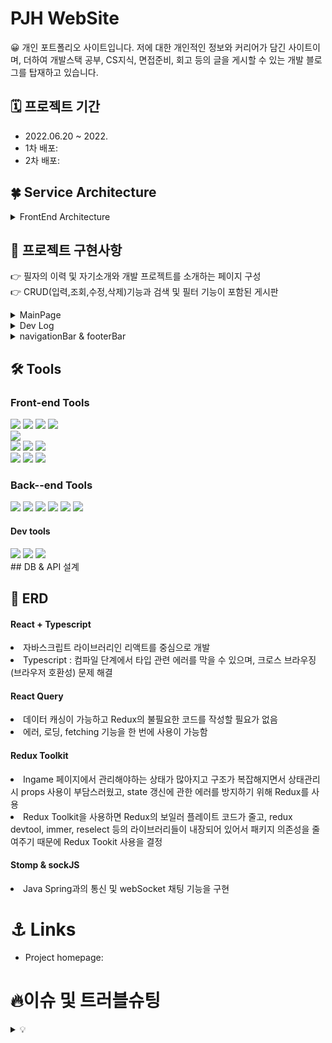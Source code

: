 # PJH WebSite
😀 개인 포트폴리오 사이트입니다. 저에 대한 개인적인 정보와 커리어가 담긴 사이트이며, 더하여 개발스택 공부, CS지식, 면접준비, 회고 등의 글을 게시할 수 있는 개발 블로그를 탑재하고 있습니다.

## 🗓 프로젝트 기간

- 2022.06.20 ~ 2022. 
-  1차 배포: 
-  2차 배포:





## 🍀 Service Architecture



<details>
<summary>FrontEnd Architecture</summary>
![image](https://user-images.githubusercontent.com/81337674/187014975-7e6f01ee-aa64-4b98-a3eb-1986bc194cc8.png)
</details>


## 🔧 프로젝트 구현사항

👉 필자의 이력 및 자기소개와 개발 프로젝트를 소개하는 페이지 구성
</br>
👉 CRUD(입력,조회,수정,삭제)기능과 검색 및 필터 기능이 포함된 게시판 

<details>
<summary>MainPage</summary>

- 메인 프로필 창(profile) 및 세부 신상사항(information)
- 자기소개(aboutMe)
- 기술스택(techStack)
- 프로젝트 소개(project)
- Q&A (question)

</details>
<details>
<summary>Dev Log</summary>


- 글 목록(StudyMainPage)
- 글 상세(StudyDetailPage)
- 글 작성(StudyWritePage)
- 글 수정(StudyUpdatePage)
- 글 삭제(StudyDelete)

</details>
<details>
<summary>navigationBar & footerBar</summary>

- 메뉴바(header)
- 하단바(footer)
</details>


## 🛠 Tools

### Front-end Tools
<p>
  <img src="https://img.shields.io/badge/javascript-F7DF1E?style=for-the-badge&logo=javascript&logoColor=white">
    <img src="https://img.shields.io/badge/Typescript-3178C6?style=for-the-badge&logo=Typescript&logoColor=white"> 
  <img src="https://img.shields.io/badge/html-E34F26?style=for-the-badge&logo=html5&logoColor=white">
  <img src="https://img.shields.io/badge/css-1572B6?style=for-the-badge&logo=css3&logoColor=white">
  <br>
   <img src="https://img.shields.io/badge/bootstrap-7952B3?style=for-the-badge&logo=bootstrap
   <img src="https://img.shields.io/badge/fontawesome-339AF0?style=for-the-badge&logo=fontawesome&logoColor=white">

  <br>
  <img src="https://img.shields.io/badge/React-61DAFB?style=for-the-badge&logo=React&logoColor=black">
  <img src="https://img.shields.io/badge/redux-764ABC?style=for-the-badge&logo=redux&logoColor=black">
  <img src="https://img.shields.io/badge/React_Router-CA4245?style=for-the-badge&logo=react-router&logoColor=white">
   <br>
  <img src="https://img.shields.io/badge/Amazon AWS-232F3E?style=for-the-badge&logo=Amazon AWS&logoColor=white">
 <img src="https://img.shields.io/badge/Amazon S3-569A31?style=for-the-badge&logo=Amazon S3&logoColor=white">
<img src="https://img.shields.io/badge/CloudFront-D05C4B?style=for-the-badge&logo=Amazon AWS&logoColor=white">

</p>


### Back--end Tools
<p> 
   <img src="https://img.shields.io/badge/django-092E20?style=for-the-badge&logo=django&logoColor=white">
   <img src="https://img.shields.io/badge/MySQL-4479A1?style=for-the-badge&logo=MySQL&logoColor=white">
   <img src="https://img.shields.io/badge/NGINX-009639?style=for-the-badge&logo=NGINX3&logoColor=white">
   <img src="https://img.shields.io/badge/Redis-DC382D?style=for-the-badge&logo=Redis&logoColor=white"> 
   <img src="https://img.shields.io/badge/JSON Web Tokens-000000?style=for-the-badge&logo=JSON Web Tokens&logoColor=white">   
   <img src="https://img.shields.io/badge/Ubuntu-E95420?style=for-the-badge&logo=Ubuntu&logoColor=white">

</p>

#### Dev tools

<p> 
  
  <img src="https://img.shields.io/badge/Visual%20Studio%20Code-0078d7.svg?style=for-the-badge&logo=visual-studio-code&logoColor=white">
  <img src="https://img.shields.io/badge/git-%23F05033.svg?style=for-the-badge&logo=git&logoColor=white">
  <img src="https://img.shields.io/badge/github-%23121011.svg?style=for-the-badge&logo=github&logoColor=white">

<br>
## DB & API 설계

## 💖 ERD

#### React + Typescript

<li>자바스크립트 라이브러리인 리액트를 중심으로 개발</li>
<li>Typescript : 컴파일 단계에서 타입 관련 에러를 막을 수 있으며, 크로스 브라우징(브라우저 호환성) 문제 해결</li>

#### React Query

<li>데이터 캐싱이 가능하고 Redux의 불필요한 코드를 작성할 필요가 없음</li>
<li>에러, 로딩, fetching 기능을 한 번에 사용이 가능함</li>

#### Redux Toolkit

<li>Ingame 페이지에서 관리해야하는 상태가 많아지고 구조가 복잡해지면서 상태관리 시 props 사용이 부담스러웠고, state 갱신에 관한 에러를 방지하기 위해 Redux를 사용
<li>Redux Toolkit을 사용하면 Redux의 보일러 플레이트 코드가 줄고, redux devtool, immer, reselect 등의 라이브러리들이 내장되어 있어서 패키지 의존성을 줄여주기 때문에 Redux Tookit 사용을 결정</li>

#### Stomp & sockJS

<li> Java Spring과의 통신 및 webSocket 채팅 기능을 구현</li>




# ⚓ Links
- Project homepage: 


# 🔥이슈 및 트러블슈팅
  
<details>
<summary>💡 </summary>

- 메인 프로필 창(profile) 및 세부 신상사항(information)
- 자기소개(aboutMe)
- 기술스택(techStack)
- 프로젝트 소개(project)
- Q&A (question)

</details>

